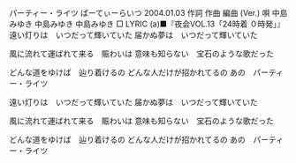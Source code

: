 
パーティー・ライツ
ぱーてぃーらいつ
2004.01.03
作詞  作曲  編曲 (Ver.)   唄
中島みゆき   中島みゆき       中島みゆき
□ LYRIC (a)■『夜会VOL.13「24時着 ０時発」』
遠い灯りは　いつだって輝いていた
届かぬ夢は　いつだって輝いていた

風に流れて運ばれて来る　賑わいは
意味も知らない　宝石のような歌だった

どんな道をゆけば　辿り着けるの
どんな人だけが招かれてるの
あの　パーティー・ライツ

遠い灯りは　いつだって輝いていた
届かぬ夢は　いつだって輝いていた

風に流れて運ばれて来る　賑わいは
意味も知らない　宝石のような歌だった

どんな道をゆけば　辿り着けるの
どんな人だけが招かれてるの
あの　パーティー・ライツ